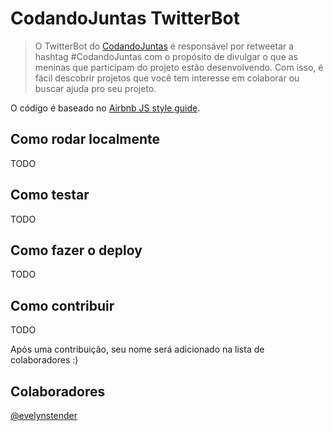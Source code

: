 # CodandoJuntas TwitterBot 

> O TwitterBot do [CodandoJuntas](https://github.com/CodandoJuntas/entenda) é responsável por retweetar a hashtag #CodandoJuntas com o propósito de divulgar o que as meninas que participam do projeto estão desenvolvendo. Com isso, é fácil descobrir projetos que você tem interesse em colaborar ou buscar ajuda pro seu projeto.


O código é baseado no [Airbnb JS style guide](https://github.com/airbnb/javascript).


## Como rodar localmente
TODO

## Como testar
TODO

## Como fazer o deploy
TODO

## Como contribuir
TODO

Após uma contribuição, seu nome será adicionado na lista de colaboradores :)

## Colaboradores

[@evelynstender](https://github.com/evelynstender)